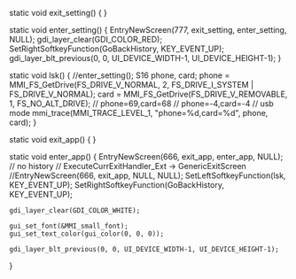 static void exit_setting()
{
}

static void enter_setting()
{
    EntryNewScreen(777, exit_setting, enter_setting, NULL);
    gdi_layer_clear(GDI_COLOR_RED);
    SetRightSoftkeyFunction(GoBackHistory, KEY_EVENT_UP);
    gdi_layer_blt_previous(0, 0, UI_DEVICE_WIDTH-1, UI_DEVICE_HEIGHT-1);
}

static void lsk() {
    //enter_setting();
	S16 phone, card;
	phone = MMI_FS_GetDrive(FS_DRIVE_V_NORMAL, 2, FS_DRIVE_I_SYSTEM | FS_DRIVE_V_NORMAL);
	card = MMI_FS_GetDrive(FS_DRIVE_V_REMOVABLE, 1, FS_NO_ALT_DRIVE);
    // phone=69,card=68
    // phone=-4,card=-4 // usb mode
	mmi_trace(MMI_TRACE_LEVEL_1, "phone=%d,card=%d", phone, card);
}

static void exit_app() {
}

static void enter_app() {
    EntryNewScreen(666, exit_app, enter_app, NULL);
    // no history
    // ExecuteCurrExitHandler_Ext -> GenericExitScreen
    //EntryNewScreen(666, exit_app, NULL, NULL);
    SetLeftSoftkeyFunction(lsk, KEY_EVENT_UP);
    SetRightSoftkeyFunction(GoBackHistory, KEY_EVENT_UP);

    gdi_layer_clear(GDI_COLOR_WHITE);

    gui_set_font(&MMI_small_font);
    gui_set_text_color(gui_color(0, 0, 0));

    gdi_layer_blt_previous(0, 0, UI_DEVICE_WIDTH-1, UI_DEVICE_HEIGHT-1);
}